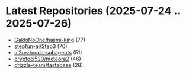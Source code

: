 # Latest Repositories (2025-07-24 .. 2025-07-26)

- [GakkiNoOne/hajimi-king](https://github.com/GakkiNoOne/hajimi-king) (77)
- [stepfun-ai/Step3](https://github.com/stepfun-ai/Step3) (70)
- [al3rez/ooda-subagents](https://github.com/al3rez/ooda-subagents) (51)
- [cryptocj520/meteora2](https://github.com/cryptocj520/meteora2) (46)
- [drizzle-team/fastabase](https://github.com/drizzle-team/fastabase) (28)
